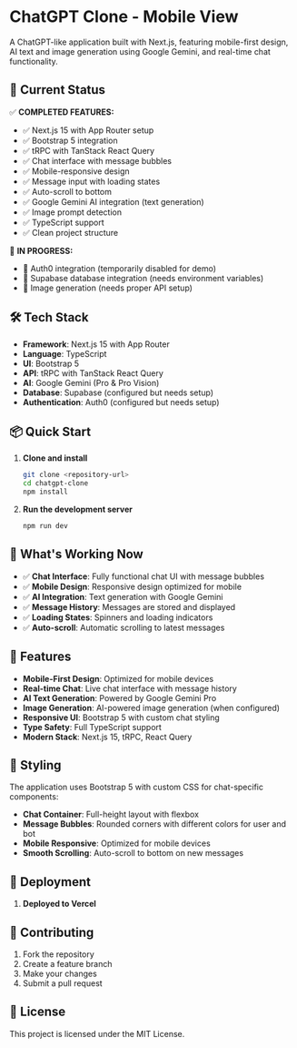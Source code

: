 # ChatGPT Clone - Mobile View

A ChatGPT-like application built with Next.js, featuring mobile-first design, AI text and image generation using Google Gemini, and real-time chat functionality.

## 🚀 Current Status

✅ **COMPLETED FEATURES:**
- ✅ Next.js 15 with App Router setup
- ✅ Bootstrap 5 integration
- ✅ tRPC with TanStack React Query
- ✅ Chat interface with message bubbles
- ✅ Mobile-responsive design
- ✅ Message input with loading states
- ✅ Auto-scroll to bottom
- ✅ Google Gemini AI integration (text generation)
- ✅ Image prompt detection
- ✅ TypeScript support
- ✅ Clean project structure

🔄 **IN PROGRESS:**
- 🔄 Auth0 integration (temporarily disabled for demo)
- 🔄 Supabase database integration (needs environment variables)
- 🔄 Image generation (needs proper API setup)

## 🛠️ Tech Stack

- **Framework**: Next.js 15 with App Router
- **Language**: TypeScript
- **UI**: Bootstrap 5
- **API**: tRPC with TanStack React Query
- **AI**: Google Gemini (Pro & Pro Vision)
- **Database**: Supabase (configured but needs setup)
- **Authentication**: Auth0 (configured but needs setup)

## 📦 Quick Start

1. **Clone and install**
   ```bash
   git clone <repository-url>
   cd chatgpt-clone
   npm install
   ```

2. **Run the development server**
   ```bash
   npm run dev
   ```

## 🎯 What's Working Now

- ✅ **Chat Interface**: Fully functional chat UI with message bubbles
- ✅ **Mobile Design**: Responsive design optimized for mobile
- ✅ **AI Integration**: Text generation with Google Gemini
- ✅ **Message History**: Messages are stored and displayed
- ✅ **Loading States**: Spinners and loading indicators
- ✅ **Auto-scroll**: Automatic scrolling to latest messages


## 📱 Features

- **Mobile-First Design**: Optimized for mobile devices
- **Real-time Chat**: Live chat interface with message history
- **AI Text Generation**: Powered by Google Gemini Pro
- **Image Generation**: AI-powered image generation (when configured)
- **Responsive UI**: Bootstrap 5 with custom chat styling
- **Type Safety**: Full TypeScript support
- **Modern Stack**: Next.js 15, tRPC, React Query


## 🎨 Styling

The application uses Bootstrap 5 with custom CSS for chat-specific components:

- **Chat Container**: Full-height layout with flexbox
- **Message Bubbles**: Rounded corners with different colors for user and bot
- **Mobile Responsive**: Optimized for mobile devices
- **Smooth Scrolling**: Auto-scroll to bottom on new messages

## 🚀 Deployment

1. **Deployed to Vercel**

## 🤝 Contributing

1. Fork the repository
2. Create a feature branch
3. Make your changes
4. Submit a pull request

## 📄 License

This project is licensed under the MIT License.
